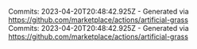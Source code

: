 Commits: 2023-04-20T20:48:42.925Z - Generated via https://github.com/marketplace/actions/artificial-grass
<br>
Commits: 2023-04-20T20:48:42.925Z - Generated via https://github.com/marketplace/actions/artificial-grass
<br>
